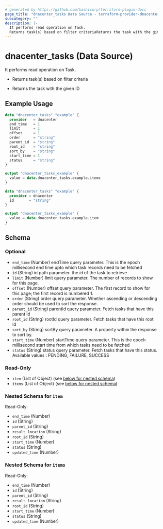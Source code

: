 ```yaml
---
# generated by https://github.com/hashicorp/terraform-plugin-docs
page_title: "dnacenter_tasks Data Source - terraform-provider-dnacenter"
subcategory: ""
description: |-
  It performs read operation on Task.
  Returns task(s) based on filter criteriaReturns the task with the given ID
---
```


# dnacenter_tasks (Data Source)

It performs read operation on Task.

- Returns task(s) based on filter criteria

- Returns the task with the given ID

## Example Usage

```terraform
data "dnacenter_tasks" "example" {
  provider   = dnacenter
  end_time   = 1
  limit      = 1
  offset     = 1
  order      = "string"
  parent_id  = "string"
  root_id    = "string"
  sort_by    = "string"
  start_time = 1
  status     = "string"
}

output "dnacenter_tasks_example" {
  value = data.dnacenter_tasks.example.items
}

data "dnacenter_tasks" "example" {
  provider = dnacenter
  id       = "string"
}

output "dnacenter_tasks_example" {
  value = data.dnacenter_tasks.example.item
}
```

<!-- schema generated by tfplugindocs -->
## Schema

### Optional

- `end_time` (Number) endTime query parameter. This is the epoch millisecond end time upto which task records need to be fetched
- `id` (String) id path parameter. the *id* of the task to retrieve
- `limit` (Number) limit query parameter. The number of records to show for this page.
- `offset` (Number) offset query parameter. The first record to show for this page; the first record is numbered 1.
- `order` (String) order query parameter. Whether ascending or descending order should be used to sort the response.
- `parent_id` (String) parentId query parameter. Fetch tasks that have this parent Id
- `root_id` (String) rootId query parameter. Fetch tasks that have this root Id
- `sort_by` (String) sortBy query parameter. A property within the response to sort by.
- `start_time` (Number) startTime query parameter. This is the epoch millisecond start time from which tasks need to be fetched
- `status` (String) status query parameter. Fetch tasks that have this status. Available values : PENDING, FAILURE, SUCCESS

### Read-Only

- `item` (List of Object) (see [below for nested schema](#nestedatt--item))
- `items` (List of Object) (see [below for nested schema](#nestedatt--items))

<a id="nestedatt--item"></a>
### Nested Schema for `item`

Read-Only:

- `end_time` (Number)
- `id` (String)
- `parent_id` (String)
- `result_location` (String)
- `root_id` (String)
- `start_time` (Number)
- `status` (String)
- `updated_time` (Number)


<a id="nestedatt--items"></a>
### Nested Schema for `items`

Read-Only:

- `end_time` (Number)
- `id` (String)
- `parent_id` (String)
- `result_location` (String)
- `root_id` (String)
- `start_time` (Number)
- `status` (String)
- `updated_time` (Number)
